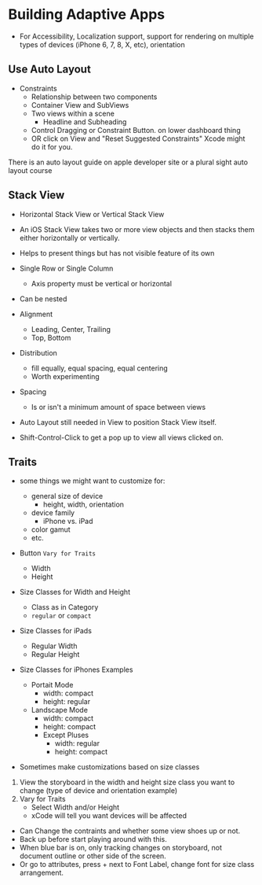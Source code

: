 # Building Adaptive Apps

* For Accessibility, Localization support, support for rendering on multiple types of devices (iPhone 6, 7, 8, X, etc), orientation

## Use Auto Layout

* Constraints
    * Relationship between two components
    * Container View and SubViews
    * Two views within a scene
        * Headline and Subheading
    * Control Dragging or Constraint Button. on lower dashboard thing
    * OR click on View and "Reset Suggested Constraints" Xcode might do it for you.

There is an auto layout guide on apple developer site or a plural sight auto layout course

## Stack View

* Horizontal Stack View or Vertical Stack View
* An iOS Stack View takes two or more view objects and then stacks them either horizontally or vertically.
* Helps to present things but has not visible feature of its own
* Single Row or Single Column
    * Axis property must be vertical or horizontal
* Can be nested
* Alignment
    * Leading, Center, Trailing
    * Top, Bottom
* Distribution
    * fill equally, equal spacing, equal centering
    * Worth experimenting
* Spacing
    * Is or isn't a minimum amount of space between views
* Auto Layout still needed in View to position Stack View itself.

* Shift-Control-Click to get a pop up to view all views clicked on.


## Traits

* some things we might want to customize for: 
    * general size of device
        * height, width, orientation
    * device family
        * iPhone vs. iPad
    * color gamut
    * etc.

* Button `Vary for Traits`
    * Width
    * Height
* Size Classes for Width and Height
    * Class as in Category
    * `regular` or `compact`
* Size Classes for iPads
    * Regular Width
    * Regular Height
* Size Classes for iPhones Examples
    * Portait Mode
        * width: compact
        * height: regular
    * Landscape Mode
        * width: compact
        * height: compact
        * Except Pluses
            * width: regular
            * height: compact

* Sometimes make customizations based on size classes

1. View the storyboard in the width and height size class you want to change (type of device and orientation example)
2. Vary for Traits
    * Select Width and/or Height
    * xCode will tell you want devices will be affected

* Can Change the contraints and whether some view shoes up or not.
* Back up before start playing around with this.
* When blue bar is on, only tracking changes on storyboard, not document outline or other side of the screen.
* Or go to attributes, press + next to Font Label, change font for size class arrangement.